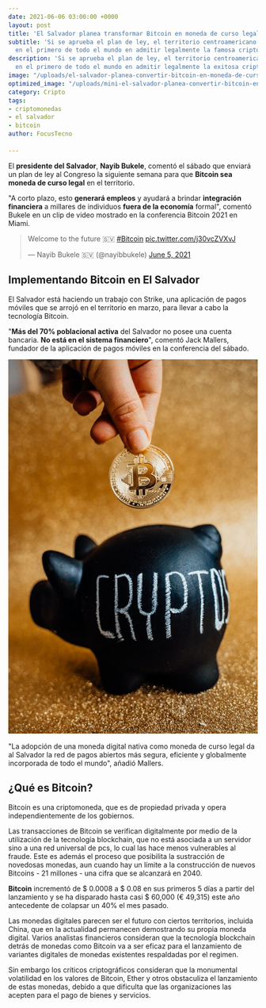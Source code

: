 ```yaml
---
date: 2021-06-06 03:00:00 +0000
layout: post
title: 'El Salvador planea transformar Bitcoin en moneda de curso legal '
subtitle: 'Si se aprueba el plan de ley, el territorio centroamericano se convertirá
  en el primero de todo el mundo en admitir legalmente la famosa criptomoneda. '
description: 'Si se aprueba el plan de ley, el territorio centroamericano se convertirá
  en el primero de todo el mundo en admitir legalmente la exitosa criptomoneda. '
image: "/uploads/el-salvador-planea-convertir-bitcoin-en-moneda-de-curso-legal-focustecno.jpg"
optimized_image: "/uploads/mini-el-salvador-planea-convertir-bitcoin-en-moneda-de-curso-legal-focustecno.jpg"
category: Cripto
tags:
- criptomonedas
- el salvador
- bitcoin
author: FocusTecno

---
```

El **presidente del Salvador**, **Nayib Bukele**, comentó el sábado que enviará un plan de ley al Congreso la siguiente semana para que **Bitcoin sea moneda de curso legal** en el territorio.

"A corto plazo, esto **generará empleos** y ayudará a brindar **integración financiera** a millares de individuos **fuera de la economía** formal", comentó Bukele en un clip de video mostrado en la conferencia Bitcoin 2021 en Miami.

<blockquote class="twitter-tweet"><p lang="en" dir="ltr">Welcome to the future 🇸🇻 <a href="https://twitter.com/hashtag/Bitcoin?src=hash&ref_src=twsrc%5Etfw">#Bitcoin</a> <a href="https://t.co/j30vcZVXvJ">pic.twitter.com/j30vcZVXvJ</a></p>— Nayib Bukele 🇸🇻 (@nayibbukele) <a href="https://twitter.com/nayibbukele/status/1401327906178191366?ref_src=twsrc%5Etfw">June 5, 2021</a></blockquote> <script async src="https://platform.twitter.com/widgets.js" charset="utf-8"></script>

## Implementando Bitcoin en El Salvador

El Salvador está haciendo un trabajo con Strike, una aplicación de pagos móviles que se arrojó en el territorio en marzo, para llevar a cabo la tecnología Bitcoin.

"**Más del 70% poblacional activa** del Salvador no posee una cuenta bancaria. **No está en el sistema financiero**", comentó Jack Mallers, fundador de la aplicación de pagos móviles en la conferencia del sábado.

**![](/uploads/el-salvador-planea-convertir-bitcoin-en-moneda-de-curso-legal-focustecno-3.jpg)**

"La adopción de una moneda digital nativa como moneda de curso legal da al Salvador la red de pagos abiertos más segura, eficiente y globalmente incorporada de todo el mundo", añadió Mallers.

## ¿Qué es Bitcoin?

Bitcoin es una criptomoneda, que es de propiedad privada y opera independientemente de los gobiernos.

Las transacciones de Bitcoin se verifican digitalmente por medio de la utilización de la tecnología blockchain, que no está asociada a un servidor sino a una red universal de pcs, lo cual las hace menos vulnerables al fraude. Este es además el proceso que posibilita la sustracción de novedosas monedas, aun cuando hay un límite a la construcción de nuevos Bitcoins - 21 millones - una cifra que se alcanzará en 2040.

**Bitcoin** incrementó de $ 0.0008 a $ 0.08 en sus primeros 5 días a partir del lanzamiento y se ha disparado hasta casi $ 60,000 (€ 49,315) este año antecedente de colapsar un 40% el mes pasado.

Las monedas digitales parecen ser el futuro con ciertos territorios, incluida China, que en la actualidad permanecen demostrando su propia moneda digital. Varios analistas financieros consideran que la tecnología blockchain detrás de monedas como Bitcoin va a ser eficaz para el lanzamiento de variantes digitales de monedas existentes respaldadas por el regimen.

Sin embargo los críticos criptográficos consideran que la monumental volatilidad en los valores de Bitcoin, Ether y otros obstaculiza el lanzamiento de estas monedas, debido a que dificulta que las organizaciones las acepten para el pago de bienes y servicios.
